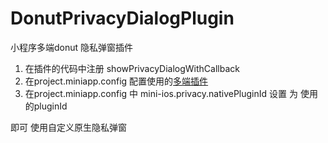 # DonutPrivacyDialogPlugin

小程序多端donut 隐私弹窗插件

1. 在插件的代码中注册 showPrivacyDialogWithCallback
2. 在project.miniapp.config 配置使用的[多端插件](https://dev.weixin.qq.com/docs/framework/dev/plugin/iosPlugin.html)
3. 在project.miniapp.config 中 mini-ios.privacy.nativePluginId 设置 为 使用的pluginId

即可 使用自定义原生隐私弹窗
